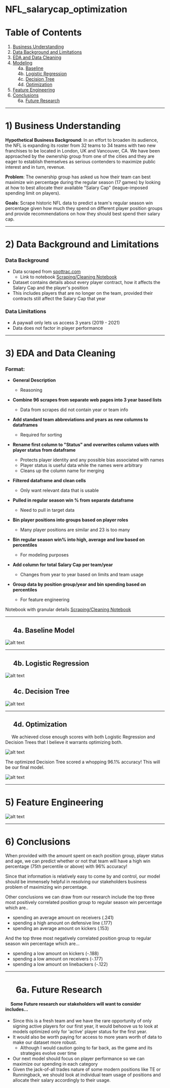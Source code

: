 # NFL_salarycap_optimization


# Table of Contents

1) [Business Understanding](#business_understanding)  
2) [Data Background and Limitations](#data_and_limitations)  
3) [EDA and Data Cleaning](#EDA_data_cleaning)  
4) [Modeling](#modeling)  
&nbsp;&nbsp;&nbsp;&nbsp;4a. [Baseline](#Baseline)  
&nbsp;&nbsp;&nbsp;&nbsp;4b. [Logistic Regression](#log_reg)  
&nbsp;&nbsp;&nbsp;&nbsp;4c. [Decision Tree](#dtree)  
&nbsp;&nbsp;&nbsp;&nbsp;4d. [Optimization](#func)  
5) [Feature Engineering](#feat)  
6) [Conclusions](#conc)  
&nbsp;&nbsp;&nbsp;&nbsp;6a. [Future Research](#future)  

---

# 1) Business Understanding <a class="anchor" id="business_understanding"></a>

**Hypothetical Business Background**: In an effort to broaden its audience, the NFL is expanding its roster from 32 teams to 34 teams with two new franchises to be located in London, UK and Vancouver, CA. We have been approached by the ownership group from one of the cities and they are eager to establish themselves as serious contenders to maximize public interest and in turn, revenue.

**Problem**: The ownership group has asked us how their team can best maximize win percentage during the regular season (17 games)  by looking at how to best allocate their available "Salary Cap" (league-imposed spending limit on players).

**Goals**: Scrape historic NFL data to predict a team's regular season win percentage given how much they spend on different player position groups and provide recommendations on how they should best spend their salary cap.

---

# 2) Data Background and Limitations <a class="anchor" id="Data Background and Limitations"></a>

###  **Data Background**
   - Data scraped from <a href="https://www.spotrac.com/">spottrac.com</a>
       - Link to notebook [Scraping/Cleaning Notebook](./relative/path/to/notebook)
   - Dataset contains details about every player contract, how it affects the Salary Cap and the player's position
   - This includes players that are no longer on the team, provided their contracts still affect the Salary Cap that year  


###  **Data Limitations**
   - A paywall only lets us access 3 years (2019 - 2021)
   - Data does not factor in player performance

---

# 3) EDA and Data Cleaning <a class="anchor" id="EDA_data_cleaning"></a>
### Format:
   - **General Description** 
      - Reasoning


   - **Combine 96 scrapes from separate web pages into 3 year based lists** 
       - Data from scrapes did not contain year or team info
   - **Add standard team abbreviations and years as new columns to dataframes**
       - Required for sorting
   - **Rename first column to "Status" and overwrites column values with player status from dataframe**
       - Protects player identity and any possible bias associated with names
       - Player status is useful data while the names were arbitrary
       - Cleans up the column name for merging
   - **Filtered dataframe and clean cells**
       - Only want relevant data that is usable
   - **Pulled in regular season win % from separate dataframe**
       - Need to pull in target data
   - **Bin player positions into groups based on player roles**
       - Many player positions are similar and 23 is too many
   - **Bin regular season win% into high, average and low based on percentiles**
       - For modeling purposes
   - **Add column for total Salary Cap per team/year**
       - Changes from year to year based on limits and team usage
   - **Group data by position group/year and bin spending based on percentiles**
       - For feature engineering       
       

Notebook with granular details [Scraping/Cleaning Notebook](https://github.com/chris161011/NFL_salarycap_optimization/blob/main/data/scraping_notebook.ipynb)

---

## &nbsp;&nbsp;&nbsp;&nbsp; 4a. Baseline Model <a class="anchor" id="Baseline"></a>

![alt text](https://github.com/chris161011/NFL_salarycap_optimization/blob/main/Images/Dummy.PNG)

---  
## &nbsp;&nbsp;&nbsp;&nbsp; 4b. Logistic Regression <a class="anchor" id="log_reg"></a>  

![alt text](https://github.com/chris161011/NFL_salarycap_optimization/blob/main/Images/Log_reg.PNG)

## &nbsp;&nbsp;&nbsp;&nbsp; 4c. Decision Tree <a class="anchor" id="dtree"></a>  

![alt text](https://github.com/chris161011/NFL_salarycap_optimization/blob/main/Images/Dec_T.PNG)

---  
## &nbsp;&nbsp;&nbsp;&nbsp; 4d. Optimization <a class="anchor" id="func"></a>  

&nbsp;&nbsp;&nbsp;&nbsp; We achieved close enough scores with both Logistic Regression and Decision Trees that I believe it warrants optimizing both.  

![alt text](https://github.com/chris161011/NFL_salarycap_optimization/blob/main/Images/Log_reg_opt.PNG)

The optimized Decision Tree scored a whopping 96.1% accuracy! This will be our final model.  

![alt text](https://github.com/chris161011/NFL_salarycap_optimization/blob/main/Images/fnl_mod.PNG)

---  
# 5) Feature Engineering <a class="anchor" id="feat"></a>  

![alt text](https://github.com/chris161011/NFL_salarycap_optimization/blob/main/Images/corr_table.PNG)

---  
# 6) Conclusions <a class="anchor" id="conc"></a>  

When provided with the amount spent on each position group, player status and age, we can predict whether or not that team will have a high win percentage (75th percentile or above) with 96% accuracy!  

Since that information is relatively easy to come by and control, our model should be immensely helpful in resolving our stakeholders business problem of maximizing win percentage.  

Other conclusions we can draw from our research include the top three most positively correlated position group to regular season win percentage which are..  

- spending an average amount on receivers (.241)
- spending a high amount on defensive line (.177)
- spending an average amount on kickers (.153)  

And the top three most negatively correlated position group to regular season win percentage which are...  

- spending a low amount on kickers (-.188)
- spending a low amount on receivers (-.177)
- spending a low amount on linebackers (-.122)  

---  
# &nbsp;&nbsp;&nbsp;&nbsp; 6a. Future Research <a class="anchor" id="future"></a>  

#### &nbsp;&nbsp;&nbsp;&nbsp; Some Future research our stakeholders will want to consider includes...  

- Since this is a fresh team and we have the rare opportunity of only signing active players for our first year, it would behoove us to look at models optimized only for 'active' player status for the first year.
- It would also be worth paying for access to more years worth of data to make our dataset more robust.
    - Although I would caution going to far back, as the game and its strategies evolve over time
- Our next model should focus on player performance so we can maximize our spending in each category
- Given the jack-of-all trades nature of some modern positions like TE or Runningback, we should look at individual team usage of positions and allocate their salary accordingly to their usage.  
